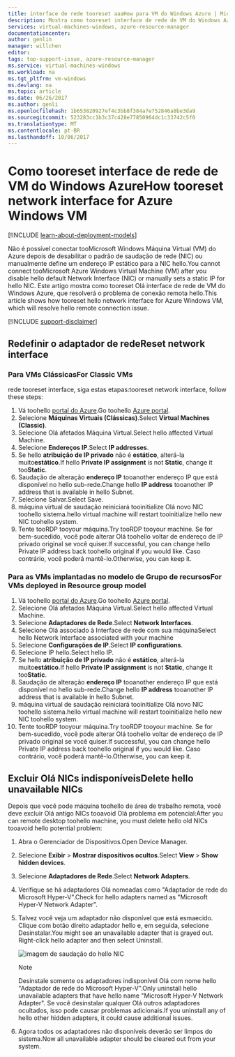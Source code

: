 ```yaml
---
title: interface de rede tooreset aaaHow para VM do Windows Azure | Microsoft Docs
description: Mostra como tooreset interface de rede de VM do Windows Azure
services: virtual-machines-windows, azure-resource-manager
documentationcenter: 
author: genlin
manager: willchen
editor: 
tags: top-support-issue, azure-resource-manager
ms.service: virtual-machines-windows
ms.workload: na
ms.tgt_pltfrm: vm-windows
ms.devlang: na
ms.topic: article
ms.date: 06/26/2017
ms.author: genli
ms.openlocfilehash: 1b653820927ef4c3bb8f384a7e752846a8be3da9
ms.sourcegitcommit: 523283cc1b3c37c428e77850964dc1c33742c5f0
ms.translationtype: MT
ms.contentlocale: pt-BR
ms.lasthandoff: 10/06/2017
---
```

# <a name="how-tooreset-network-interface-for-azure-windows-vm"></a><span data-ttu-id="cc463-103">Como tooreset interface de rede de VM do Windows Azure</span><span class="sxs-lookup"><span data-stu-id="cc463-103">How tooreset network interface for Azure Windows VM</span></span> 

[!INCLUDE [learn-about-deployment-models](../../../includes/learn-about-deployment-models-both-include.md)]

<span data-ttu-id="cc463-104">Não é possível conectar tooMicrosoft Windows Máquina Virtual (VM) do Azure depois de desabilitar o padrão de saudação de rede (NIC) ou manualmente define um endereço IP estático para a NIC hello.</span><span class="sxs-lookup"><span data-stu-id="cc463-104">You cannot connect tooMicrosoft Azure Windows Virtual Machine (VM) after you disable hello default Network Interface (NIC) or manually sets a static IP for hello NIC.</span></span> <span data-ttu-id="cc463-105">Este artigo mostra como tooreset Olá interface de rede de VM do Windows Azure, que resolverá o problema de conexão remota hello.</span><span class="sxs-lookup"><span data-stu-id="cc463-105">This article shows how tooreset hello network interface for Azure Windows VM, which will resolve hello remote connection issue.</span></span>

[!INCLUDE [support-disclaimer](../../../includes/support-disclaimer.md)]
## <a name="reset-network-interface"></a><span data-ttu-id="cc463-106">Redefinir o adaptador de rede</span><span class="sxs-lookup"><span data-stu-id="cc463-106">Reset network interface</span></span>

### <a name="for-classic-vms"></a><span data-ttu-id="cc463-107">Para VMs Clássicas</span><span class="sxs-lookup"><span data-stu-id="cc463-107">For Classic VMs</span></span>

<span data-ttu-id="cc463-108">rede tooreset interface, siga estas etapas:</span><span class="sxs-lookup"><span data-stu-id="cc463-108">tooreset network interface, follow these steps:</span></span>

1.  <span data-ttu-id="cc463-109">Vá toohello [portal do Azure]( https://ms.portal.azure.com).</span><span class="sxs-lookup"><span data-stu-id="cc463-109">Go toohello [Azure portal]( https://ms.portal.azure.com).</span></span>
2.  <span data-ttu-id="cc463-110">Selecione **Máquinas Virtuais (Clássicas)**.</span><span class="sxs-lookup"><span data-stu-id="cc463-110">Select **Virtual Machines (Classic)**.</span></span>
3.  <span data-ttu-id="cc463-111">Selecione Olá afetados Máquina Virtual.</span><span class="sxs-lookup"><span data-stu-id="cc463-111">Select hello affected Virtual Machine.</span></span>
4.  <span data-ttu-id="cc463-112">Selecione **Endereços IP**.</span><span class="sxs-lookup"><span data-stu-id="cc463-112">Select **IP addresses**.</span></span>
5.  <span data-ttu-id="cc463-113">Se hello **atribuição de IP privado** não é **estático**, alterá-la muito**estático**.</span><span class="sxs-lookup"><span data-stu-id="cc463-113">If hello **Private IP assignment**  is not  **Static**, change it too**Static**.</span></span>
6.  <span data-ttu-id="cc463-114">Saudação de alteração **endereço IP** tooanother endereço IP que está disponível no hello sub-rede.</span><span class="sxs-lookup"><span data-stu-id="cc463-114">Change hello **IP address** tooanother IP address that is available in hello Subnet.</span></span>
7.  <span data-ttu-id="cc463-115">Selecione Salvar.</span><span class="sxs-lookup"><span data-stu-id="cc463-115">Select Save.</span></span>
8.  <span data-ttu-id="cc463-116">máquina virtual de saudação reiniciará tooinitialize Olá novo NIC toohello sistema.</span><span class="sxs-lookup"><span data-stu-id="cc463-116">hello virtual machine will restart tooinitialize hello new NIC toohello system.</span></span>
9.  <span data-ttu-id="cc463-117">Tente tooRDP tooyour máquina.</span><span class="sxs-lookup"><span data-stu-id="cc463-117">Try tooRDP tooyour machine.</span></span> <span data-ttu-id="cc463-118">Se for bem-sucedido, você pode alterar Olá toohello voltar de endereço de IP privado original se você quiser.</span><span class="sxs-lookup"><span data-stu-id="cc463-118">If successful, you can change hello Private IP address back toohello original if you would like.</span></span> <span data-ttu-id="cc463-119">Caso contrário, você poderá mantê-lo.</span><span class="sxs-lookup"><span data-stu-id="cc463-119">Otherwise, you can keep it.</span></span> 

### <a name="for-vms-deployed-in-resource-group-model"></a><span data-ttu-id="cc463-120">Para as VMs implantadas no modelo de Grupo de recursos</span><span class="sxs-lookup"><span data-stu-id="cc463-120">For VMs deployed in Resource group model</span></span>

1.  <span data-ttu-id="cc463-121">Vá toohello [portal do Azure]( https://ms.portal.azure.com).</span><span class="sxs-lookup"><span data-stu-id="cc463-121">Go toohello [Azure portal]( https://ms.portal.azure.com).</span></span>
2.  <span data-ttu-id="cc463-122">Selecione Olá afetados Máquina Virtual.</span><span class="sxs-lookup"><span data-stu-id="cc463-122">Select hello affected Virtual Machine.</span></span>
3.  <span data-ttu-id="cc463-123">Selecione **Adaptadores de Rede**.</span><span class="sxs-lookup"><span data-stu-id="cc463-123">Select **Network Interfaces**.</span></span>
4.  <span data-ttu-id="cc463-124">Selecione Olá associado à Interface de rede com sua máquina</span><span class="sxs-lookup"><span data-stu-id="cc463-124">Select hello Network Interface associated with your machine</span></span>
5.  <span data-ttu-id="cc463-125">Selecione **Configurações de IP**.</span><span class="sxs-lookup"><span data-stu-id="cc463-125">Select **IP configurations**.</span></span>
6.  <span data-ttu-id="cc463-126">Selecione IP hello.</span><span class="sxs-lookup"><span data-stu-id="cc463-126">Select hello IP.</span></span> 
7.  <span data-ttu-id="cc463-127">Se hello **atribuição de IP privado** não é **estático**, alterá-la muito**estático**.</span><span class="sxs-lookup"><span data-stu-id="cc463-127">If hello **Private IP assignment**  is not  **Static**, change it too**Static**.</span></span>
8.  <span data-ttu-id="cc463-128">Saudação de alteração **endereço IP** tooanother endereço IP que está disponível no hello sub-rede.</span><span class="sxs-lookup"><span data-stu-id="cc463-128">Change hello **IP address** tooanother IP address that is available in hello Subnet.</span></span>
9. <span data-ttu-id="cc463-129">máquina virtual de saudação reiniciará tooinitialize Olá novo NIC toohello sistema.</span><span class="sxs-lookup"><span data-stu-id="cc463-129">hello virtual machine will restart tooinitialize hello new NIC toohello system.</span></span>
10. <span data-ttu-id="cc463-130">Tente tooRDP tooyour máquina.</span><span class="sxs-lookup"><span data-stu-id="cc463-130">Try tooRDP tooyour machine.</span></span> <span data-ttu-id="cc463-131">Se for bem-sucedido, você pode alterar Olá toohello voltar de endereço de IP privado original se você quiser.</span><span class="sxs-lookup"><span data-stu-id="cc463-131">If successful, you can change hello Private IP address back toohello original if you would like.</span></span> <span data-ttu-id="cc463-132">Caso contrário, você poderá mantê-lo.</span><span class="sxs-lookup"><span data-stu-id="cc463-132">Otherwise, you can keep it.</span></span> 

## <a name="delete-hello-unavailable-nics"></a><span data-ttu-id="cc463-133">Excluir Olá NICs indisponíveis</span><span class="sxs-lookup"><span data-stu-id="cc463-133">Delete hello unavailable NICs</span></span>
<span data-ttu-id="cc463-134">Depois que você pode máquina toohello de área de trabalho remota, você deve excluir Olá antigo NICs tooavoid Olá problema em potencial:</span><span class="sxs-lookup"><span data-stu-id="cc463-134">After you can remote desktop toohello machine, you must delete hello old NICs tooavoid hello potential problem:</span></span>

1.  <span data-ttu-id="cc463-135">Abra o Gerenciador de Dispositivos.</span><span class="sxs-lookup"><span data-stu-id="cc463-135">Open Device Manager.</span></span>
2.  <span data-ttu-id="cc463-136">Selecione **Exibir** > **Mostrar dispositivos ocultos**.</span><span class="sxs-lookup"><span data-stu-id="cc463-136">Select **View** > **Show hidden devices**.</span></span>
3.  <span data-ttu-id="cc463-137">Selecione **Adaptadores de Rede**.</span><span class="sxs-lookup"><span data-stu-id="cc463-137">Select **Network Adapters**.</span></span> 
4.  <span data-ttu-id="cc463-138">Verifique se há adaptadores Olá nomeadas como "Adaptador de rede do Microsoft Hyper-V".</span><span class="sxs-lookup"><span data-stu-id="cc463-138">Check for hello adapters named as "Microsoft Hyper-V Network Adapter".</span></span>
5.  <span data-ttu-id="cc463-139">Talvez você veja um adaptador não disponível que está esmaecido. Clique com botão direito adaptador hello e, em seguida, selecione Desinstalar.</span><span class="sxs-lookup"><span data-stu-id="cc463-139">You might see an unavailable adapter that is grayed out. Right-click hello adapter and then select Uninstall.</span></span>

    ![imagem de saudação do hello NIC](media/reset-network-interface/nicpage.png)

    > [!NOTE]
    > <span data-ttu-id="cc463-141">Desinstale somente os adaptadores indisponível Olá com nome hello "Adaptador de rede do Microsoft Hyper-V".</span><span class="sxs-lookup"><span data-stu-id="cc463-141">Only uninstall hello unavailable adapters that have hello name "Microsoft Hyper-V Network Adapter".</span></span> <span data-ttu-id="cc463-142">Se você desinstalar qualquer Olá outros adaptadores ocultados, isso pode causar problemas adicionais.</span><span class="sxs-lookup"><span data-stu-id="cc463-142">If you uninstall any of hello other hidden adapters, it could cause additional issues.</span></span>
    >
    >

6.  <span data-ttu-id="cc463-143">Agora todos os adaptadores não disponíveis deverão ser limpos do sistema.</span><span class="sxs-lookup"><span data-stu-id="cc463-143">Now all unavailable adapter should be cleared out from your system.</span></span>